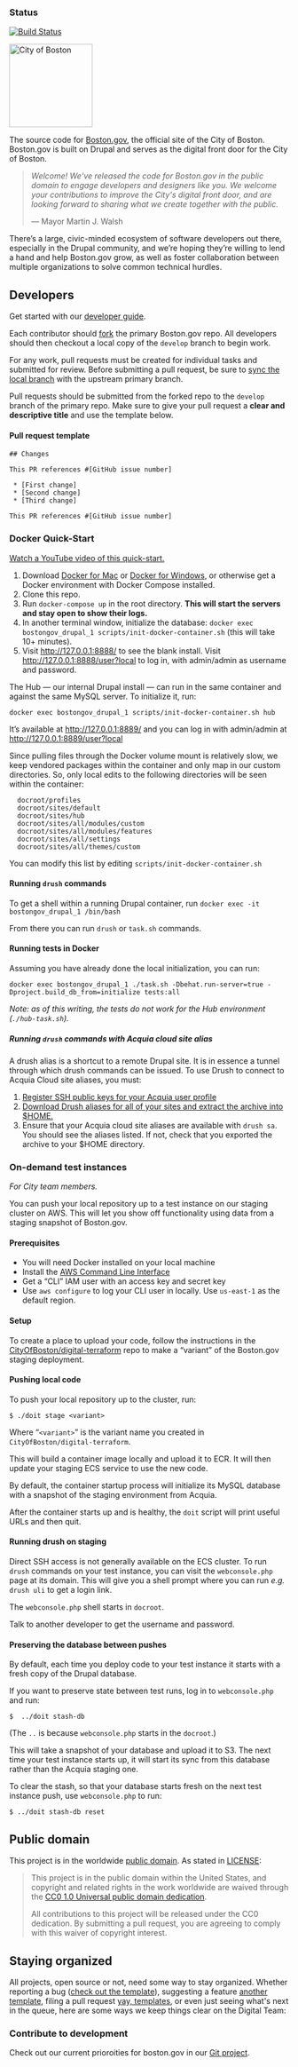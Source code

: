 ### Status
[![Build Status](https://travis-ci.org/CityOfBoston/boston.gov-d7.png)](https://travis-ci.org/CityOfBoston/boston.gov-d7)

<img src="https://cloud.githubusercontent.com/assets/9234/19400090/8c20c53c-9222-11e6-937c-02bce55e5301.png" alt="City of Boston" width="150" />

The source code for [Boston.gov](https://boston.gov), the official site of the City of Boston. Boston.gov is built on Drupal and serves as the digital front door for the City of Boston.

> _Welcome! We've released the code for Boston.gov in the public domain to engage developers and designers like you. We welcome your contributions to improve the City's digital front door, and are looking forward to sharing what we create together with the public._
> 
> — Mayor Martin J. Walsh

There’s a large, civic-minded ecosystem of software developers out there, especially in the Drupal community, and we’re hoping they’re willing to lend a hand and help Boston.gov grow, as well as foster collaboration between multiple organizations to solve common technical hurdles.    

## Developers

Get started with our [developer guide](https://github.com/CityOfBoston/boston.gov/blob/develop/guides/02-setting-up-development.md). 

Each contributor should [fork](https://help.github.com/articles/fork-a-repo) the primary Boston.gov repo. All developers should then checkout a local copy of the `develop` branch to begin work.

For any work, pull requests must be created for individual tasks and submitted for review. Before submitting a pull request, be sure to [sync the local branch](https://help.github.com/articles/syncing-a-fork) with the upstream primary branch.

Pull requests should be submitted from the forked repo to the `develop` branch of the primary repo. Make sure to give your pull request a **clear and descriptive title** and use the template below.

#### Pull request template

```
## Changes

This PR references #[GitHub issue number]

 * [First change]
 * [Second change]
 * [Third change]

This PR references #[GitHub issue number]
```

### Docker Quick-Start
[Watch a YouTube video of this quick-start.](https://www.youtube.com/watch?v=KgUzuKq-pfA&feature=youtu.be)

1. Download [Docker for
   Mac](https://www.docker.com/docker-machttps://www.docker.com/docker-mac) or
   [Docker for Windows](https://www.docker.com/docker-windows), or otherwise get
   a Docker environment with Docker Compose installed.
1. Clone this repo.
1. Run `docker-compose up` in the root directory. **This will start the servers**
   **and stay open to show their logs.**
1. In another terminal window, initialize the database: `docker exec
   bostongov_drupal_1 scripts/init-docker-container.sh` (this will take 10+
   minutes).
1. Visit http://127.0.0.1:8888/ to see the blank install. Visit
   http://127.0.0.1:8888/user?local to log in, with admin/admin as username and
   password.

The Hub — our internal Drupal install — can run in the same container and
against the same MySQL server. To initialize it, run:

`docker exec bostongov_drupal_1 scripts/init-docker-container.sh hub`

It’s available at http://127.0.0.1:8889/ and you can log in with admin/admin at
http://127.0.0.1:8889/user?local

Since pulling files through the Docker volume mount is relatively slow, we keep
vendored packages within the container and only map in our custom directories.
So, only local edits to the following directories will be seen within the
container:

```
  docroot/profiles
  docroot/sites/default
  docroot/sites/hub
  docroot/sites/all/modules/custom
  docroot/sites/all/modules/features
  docroot/sites/all/settings
  docroot/sites/all/themes/custom
```

You can modify this list by editing `scripts/init-docker-container.sh`

#### Running `drush` commands

To get a shell within a running Drupal container, run `docker exec -it
bostongov_drupal_1 /bin/bash`

From there you can run `drush` or `task.sh` commands.

#### Running tests in Docker

Assuming you have already done the local initialization, you can run:
```
docker exec bostongov_drupal_1 ./task.sh -Dbehat.run-server=true -Dproject.build_db_from=initialize tests:all
```

_Note: as of this writing, the tests do not work for the Hub environment (`./hub-task.sh`)._

##### Running `drush` commands with Acquia cloud site alias
A drush alias is a shortcut to a remote Drupal site. It is in essence a tunnel through which drush commands can be issued. To use Drush to connect to Acquia Cloud site aliases, you must:

1. [Register SSH public keys for your Acquia user profile](https://docs.acquia.com/acquia-cloud/ssh/enable/add-key)
2. [Download Drush aliases for all of your sites and extract the archive into $HOME.](https://docs.acquia.com/acquia-cloud/drush/aliases)
3. Ensure that your Acquia cloud site aliases are available with `drush sa`.  You should see the aliases listed.  If not, check that you exported the archive to your $HOME directory.

### On-demand test instances

_For City team members._

You can push your local repository up to a test instance on our staging cluster
on AWS. This will let you show off functionality using data from a staging
snapshot of Boston.gov.

#### Prerequisites

* You will need Docker installed on your local machine
* Install the [AWS Command Line Interface](https://aws.amazon.com/cli/)
* Get a “CLI” IAM user with an access key and secret key
* Use `aws configure` to log your CLI user in locally. Use `us-east-1` as the
  default region.

#### Setup

To create a place to upload your code, follow the instructions in the
[CityOfBoston/digital-terraform](https://github.com/CityOfBoston/digital-terraform)
repo to make a “variant” of the Boston.gov staging deployment.

#### Pushing local code

To push your local repository up to the cluster, run:

```
$ ./doit stage <variant>
```

Where “`<variant>`” is the variant name you created in
`CityOfBoston/digital-terraform`.

This will build a container image locally and upload it to ECR. It will then
update your staging ECS service to use the new code.

By default, the container startup process will initialize its MySQL database
with a snapshot of the staging environment from Acquia.

After the container starts up and is healthy, the `doit` script will print
useful URLs and then quit.

#### Running drush on staging

Direct SSH access is not generally available on the ECS cluster. To run `drush`
commands on your test instance, you can visit the `webconsole.php` page at its
domain. This will give you a shell prompt where you can run _e.g._ `drush uli`
to get a login link.

The `webconsole.php` shell starts in `docroot`.

Talk to another developer to get the username and password.

#### Preserving the database between pushes

By default, each time you deploy code to your test instance it starts with a
fresh copy of the Drupal database.

If you want to preserve state between test runs, log in to `webconsole.php` and
run:

```
$  ../doit stash-db
```

(The `..` is because `webconsole.php` starts in the `docroot`.)

This will take a snapshot of your database and upload it to S3. The next time
your test instance starts up, it will start its sync from this database rather
than the Acquia staging one.

To clear the stash, so that your database starts fresh on the next test instance
push, use `webconsole.php` to run:

```
$ ../doit stash-db reset
```

## Public domain

This project is in the worldwide [public domain](LICENSE.md). As stated in [LICENSE](LICENSE.md):

> This project is in the public domain within the United States, and copyright and related rights in the work worldwide are waived through the [CC0 1.0 Universal public domain dedication](https://creativecommons.org/publicdomain/zero/1.0/).
>
> All contributions to this project will be released under the CC0 dedication. By submitting a pull request, you are agreeing to comply with this waiver of copyright interest.

## Staying organized

All projects, open source or not, need some way to stay organized. Whether reporting a bug ([check out the template](https://github.com/CityOfBoston/boston.gov/blob/develop/guides/03-contributing-to-boston.gov.md#bug-report-template)), suggesting a feature [another template](https://github.com/CityOfBoston/boston.gov/blob/develop/guides/03-contributing-to-boston.gov.md#feature-template), filing a pull request [yay, templates](https://github.com/CityOfBoston/boston.gov/blob/develop/guides/03-contributing-to-boston.gov.md#pull-request-template), or even just seeing what's next in the queue, here are some ways we keep things clear on the Digital Team:

### Contribute to development

Check out our current prioroities for boston.gov in our [Git project](https://github.com/orgs/CityOfBoston/projects/3).
